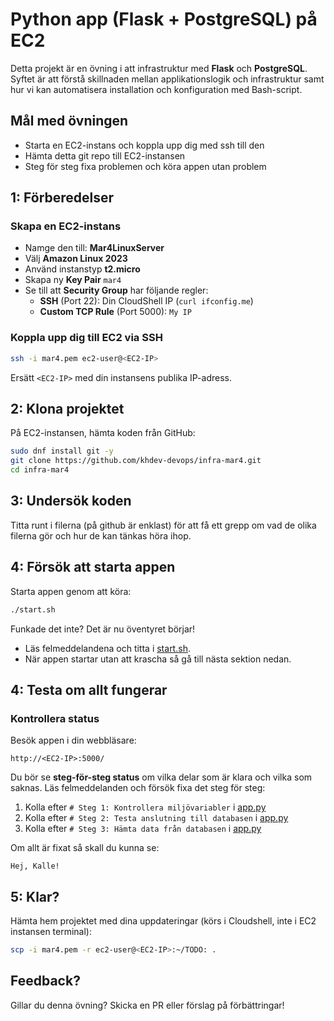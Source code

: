 # Python app (Flask + PostgreSQL) på EC2

Detta projekt är en övning i att infrastruktur med **Flask** och **PostgreSQL**. Syftet är att förstå skillnaden mellan applikationslogik och infrastruktur samt hur vi kan automatisera installation och konfiguration med Bash-script.

## Mål med övningen
- Starta en EC2-instans och koppla upp dig med ssh till den
- Hämta detta git repo till EC2-instansen
- Steg för steg fixa problemen och köra appen utan problem

## 1: Förberedelser

### Skapa en EC2-instans
- Namge den till: **Mar4LinuxServer**
- Välj **Amazon Linux 2023**  
- Använd instanstyp **t2.micro**  
- Skapa ny **Key Pair** `mar4`
- Se till att **Security Group** har följande regler:
  - **SSH** (Port 22): Din CloudShell IP (`curl ifconfig.me`)
  - **Custom TCP Rule** (Port 5000): `My IP`  

### Koppla upp dig till EC2 via SSH

```bash
ssh -i mar4.pem ec2-user@<EC2-IP>
```
Ersätt `<EC2-IP>` med din instansens publika IP-adress.

## 2: Klona projektet

På EC2-instansen, hämta koden från GitHub:

```bash
sudo dnf install git -y
git clone https://github.com/khdev-devops/infra-mar4.git
cd infra-mar4
```
## 3: Undersök koden

Titta runt i filerna (på github är enklast) för att få ett grepp om vad de olika filerna gör och hur de kan tänkas höra ihop.

## 4: Försök att starta appen

Starta appen genom att köra:
```bash
./start.sh
```

Funkade det inte? Det är nu öventyret börjar!
- Läs felmeddelandena och titta i [start.sh](./start.sh).
- När appen startar utan att krascha så gå till nästa sektion nedan.

## 4: Testa om allt fungerar

### Kontrollera status
Besök appen i din webbläsare:
```
http://<EC2-IP>:5000/
```
Du bör se **steg-för-steg status** om vilka delar som är klara och vilka som saknas. Läs felmeddelanden och försök fixa det steg för steg:
1. Kolla efter `# Steg 1: Kontrollera miljövariabler` i [app.py](app.py)
1. Kolla efter `# Steg 2: Testa anslutning till databasen` i [app.py](app.py)
1. Kolla efter `# Steg 3: Hämta data från databasen` i [app.py](app.py)

Om allt är fixat så skall du kunna se:
```
Hej, Kalle!
```

## 5: Klar? 

Hämta hem projektet med dina uppdateringar (körs i Cloudshell, inte i EC2 instansen terminal):

```bash
scp -i mar4.pem -r ec2-user@<EC2-IP>:~/TODO: .
```

## Feedback?

Gillar du denna övning? Skicka en PR eller förslag på förbättringar!
